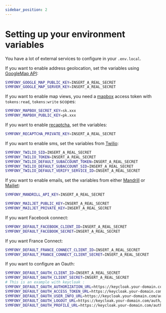 ```yaml
---
sidebar_position: 2
---
```


# Setting up your environment variables

You have a lot of external services to configure in your `.env.local`.

If you want to enable address geolocation, set the variables using [GoogleMap API](https://developers.google.com/maps/documentation/javascript/get-api-key):

```bash
SYMFONY_GOOGLE_MAP_PUBLIC_KEY=INSERT_A_REAL_SECRET
SYMFONY_GOOGLE_MAP_SERVER_KEY=INSERT_A_REAL_SECRET
```

If you want to enable map views, you need a [mapbox](https://www.mapbox.com/) access token with `tokens:read`, `tokens:write` scopes:

```bash
SYMFONY_MAPBOX_SECRET_KEY=sk.xxx
SYMFONY_MAPBOX_PUBLIC_KEY=pk.xxx
```

If you want to enable [recaptcha](https://www.google.com/recaptcha/about/), set the variables:

```bash
SYMFONY_RECAPTCHA_PRIVATE_KEY=INSERT_A_REAL_SECRET
```

If you want to enable sms, set the variables from [Twilio](https://www.twilio.com/):

```bash
SYMFONY_TWILIO_SID=INSERT_A_REAL_SECRET
SYMFONY_TWILIO_TOKEN=INSERT_A_REAL_SECRET
SYMFONY_TWILIO_DEFAULT_SUBACCOUNT_TOKEN=INSERT_A_REAL_SECRET
SYMFONY_TWILIO_DEFAULT_SUBACCOUNT_SID=INSERT_A_REAL_SECRET
SYMFONY_TWILIO_DEFAULT_VERIFY_SERVICE_ID=INSERT_A_REAL_SECRET
```

If you want to enable emails, set the variables from either [Mandrill](https://mailchimp.com/) or [Mailjet](https://www.mailjet.com/):

```bash
SYMFONY_MANDRILL_API_KEY=INSERT_A_REAL_SECRET

SYMFONY_MAILJET_PUBLIC_KEY=INSERT_A_REAL_SECRET
SYMFONY_MAILJET_PRIVATE_KEY=INSERT_A_REAL_SECRET
```

If you want Facebook connect:

```bash
SYMFONY_DEFAULT_FACEBOOK_CLIENT_ID=INSERT_A_REAL_SECRET
SYMFONY_DEFAULT_FACEBOOK_SECRET=INSERT_A_REAL_SECRET
```

If you want France Connect:

```bash
SYMFONY_DEFAULT_FRANCE_CONNECT_CLIENT_ID=INSERT_A_REAL_SECRET
SYMFONY_DEFAULT_FRANCE_CONNECT_CLIENT_SECRET=INSERT_A_REAL_SECRET
```

If you want to configure an Oauth:

```bash
SYMFONY_DEFAULT_OAUTH_CLIENT_ID=INSERT_A_REAL_SECRET
SYMFONY_DEFAULT_OAUTH_CLIENT_SECRET=INSERT_A_REAL_SECRET
# This is an example with keycloak :
SYMFONY_DEFAULT_OAUTH_AUTHORIZATION_URL=https://keycloak.your-domain.com/auth/realms/master/protocol/openid-connect/auth
SYMFONY_DEFAULT_OAUTH_ACCESS_TOKEN_URL=https://keycloak.your-domain.com/auth/realms/master/protocol/openid-connect/token
SYMFONY_DEFAULT_OAUTH_USER_INFO_URL=https://keycloak.your-domain.com/auth/realms/master/protocol/openid-connect/userinfo
SYMFONY_DEFAULT_OAUTH_LOGOUT_URL=https://keycloak.your-domain.com/auth/realms/master/protocol/openid-connect/logout
SYMFONY_DEFAULT_OAUTH_PROFILE_URL=https://keycloak.your-domain.com/auth/realms/master/account
```
